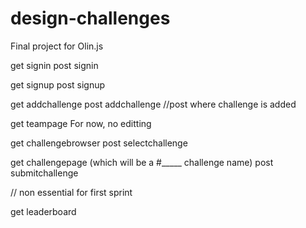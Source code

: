 design-challenges
=================

Final project for Olin.js


get signin 
post signin

get signup
post signup

get addchallenge
post addchallenge //post where challenge is added

get teampage
For now, no editting

get challengebrowser
post selectchallenge

get challengepage (which will be a #_____ challenge name)
post submitchallenge

// non essential for first sprint

get leaderboard

